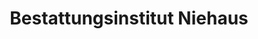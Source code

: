 ---
title: "Bestattungsinstitut Niehaus"
url: /beckum/bestattungsinstitut-niehaus/
shop: Bestattungen
---
